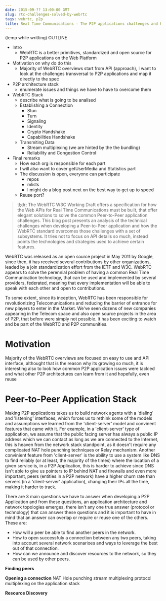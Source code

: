 ```yaml
---
date: 2015-09-?? 13:00:00 GMT
slug: rtc-challenges-solved-by-webrtc
tags: webrtc, p2p
title: Real Time Communications - The P2P applications challenges and how WebRTC solves them
---
```


(temp while writting) OUTLINE
  - Intro
    - WebRTC is a better primitives, standardized and open source for P2P applications on the Web Platform
  - Motivation on why do do this
    - Majority of WebRTC overviews start from API (approach), I want to look at the challenges transversal to P2P applications and map it directly to the spec
  - P2P architecture stack
    - enumerate issues and things we have to have to overcome them
  - WebRTC Stack
    - describe what is going to be analised
    - Establishing a Connection
      - Stun
      - Turn
      - Signaling
      - Identity
      - Crypto Handshake
      - Capabilities Handshake
    - Transmiting Data
      - Stream multiplexing (we are hinted by the the bundling)
      - Reliability and Congestion Control
  - Final remarks
    - How each org is responsible for each part
    - I will also want to cover getUserMedia and Statistics part
    - The discussion is open, everyone can participate
      - repos
      - mlists
      - I might do a blog post next on the best way to get up to speed
    - Reuse port?
  

> tl;dr; The WebRTC W3C Working Draft offers a specification for how the Web APIs for Real Time Communications must be built, that offer elegant solutions to solve the common Peer-to-Peer application challenges. This blog post presents an analysis of the technical challenges when developing a Peer-to-Peer application and how the WebRTC standard overcomes those challenges with a set of subsystems. It tries not to focus on API details so much, instead points the technologies and strategies used to achieve certain features.

WebRTC was released as an open source project in May 2011 by Google, since then, it has received several contributions by other organizations, leaded by a join standardization effort from the IETF and W3C. WebRTC appears to solve the perennial problem of having a common Real Time Communication technology, that can be used and implemented by several providers, federated, meaning that every implementation will be able to speak with each other and open to contributions.

To some extent, since its inception, WebRTC has been responsible for revolutionizing Telecomunications and reducing the barrier of entrance for new players to enter in the Market. We've seen dozens of new companies appearing in the Telecom space and also open source projects in the area of P2P, that before were simply not possible. It has been exciting to watch and be part of the WebRTC and P2P communities.

# Motivation 

Majority of the WebRTC overviews are focused on easy to use and API interface, althought that is the reason why its growing so much, it is interesting also to look how common P2P application issues were tackled and what other P2P architectures can learn from it and hopefully, even reuse

# Peer-to-Peer Application Stack

Making P2P applications takes us to build network agents with a 'dialing' and 'listening' interfaces, which forces us to rethink some of the models and assumptions we learned from the 'client-server' model and convinent features that came with it. For example, in a 'client-server' type of application, we assume that the public facing server has always a public IP address which we can contact as long as we are connected to the Internet, this is heaven from the network stack standpoint, as it doesn't require any complicated NAT hole punching techniques or Relay mechanism. Another convinient feature from 'client-server' is the ability to use a system like DNS to find reliably (or at least, the majority of the times) where the location of a given service is, in a P2P Application, this is harder to achieve since DNS isn't able to give us pointers to IP behind NAT and firewalls and even more important, peers (entities in a P2P network) have a higher churn rate than servers (in a 'client-server' application), changing their IPs all the time, making it harder to track.

There are 3 main questions we have to answer when developing a P2P Application and from these questions, an application architecture and network topologies emerges, there isn't any one true answer (protocol or technology) that can answer these questions and it is important to have in mind that an answer can overlap or require or reuse one of the others. These are:

- How will a peer be able to find another peers in the network.
- How to open successfuly a connection between any two peers, taking into account several network scenarioes and ways to leverage the best out of that connection.
- How can we announce and discover resources to the network, so they can be used by other peers.

**Finding peers**

**Opening a connection**
  NAT Hole punching
  stream multiplexing
  protocol multiplexing on the application stack

**Resource Discovery**
